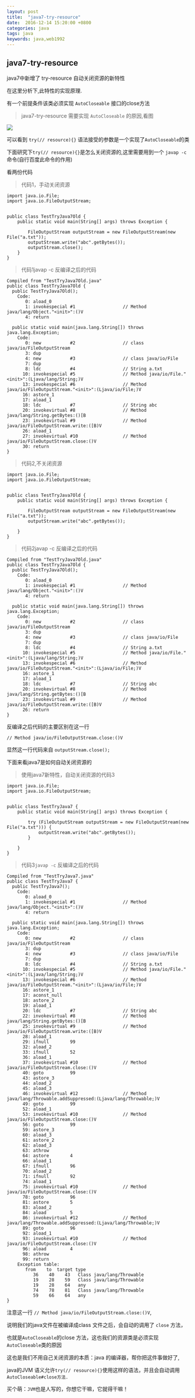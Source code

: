 ```yaml
---
layout: post
title:  "java7-try-resource"
date:  2016-12-14 15:20:00 +0800
categories: java
tags: java
keywords: java,web1992
---
```


java7-try-resource
---

java7中新增了 try-resource 自动关闭资源的新特性

在这里分析下,此特性的实现原理.

有一个前提条件该类必须实现 `AutoCloseable` 接口的close方法

<!--more-->




>java7-try-resource 需要实现 `AutoCloseable` 的原因,看图
>

![](https://i.imgur.com/ao37Sq5.png)


可以看到 `try(// resource){}` 语法接受的参数是一个实现了`AutoCloseable`的类

下面研究下`try(// resource){}`是怎么关闭资源的,这里需要用到一个 `javap -c` 命令(自行百度此命令的作用)


看两份代码

>代码1，手动关闭资源
>
	import java.io.File;
	import java.io.FileOutputStream;
	
	
	public class TestTryJava7Old {
	    public static void main(String[] args) throws Exception {
	
	        FileOutputStream outputStream = new FileOutputStream(new File("a.txt"));
	        outputStream.write("abc".getBytes());
	        outputStream.close();
	    }
	}


>代码1javap -c 反编译之后的代码


	Compiled from "TestTryJava7Old.java"
	public class TestTryJava7Old {
	  public TestTryJava7Old();
	    Code:
	       0: aload_0
	       1: invokespecial #1                  // Method java/lang/Object."<init>":()V
	       4: return
	
	  public static void main(java.lang.String[]) throws java.lang.Exception;
	    Code:
	       0: new           #2                  // class java/io/FileOutputStream
	       3: dup
	       4: new           #3                  // class java/io/File
	       7: dup
	       8: ldc           #4                  // String a.txt
	      10: invokespecial #5                  // Method java/io/File."<init>":(Ljava/lang/String;)V
	      13: invokespecial #6                  // Method java/io/FileOutputStream."<init>":(Ljava/io/File;)V
	      16: astore_1
	      17: aload_1
	      18: ldc           #7                  // String abc
	      20: invokevirtual #8                  // Method java/lang/String.getBytes:()[B
	      23: invokevirtual #9                  // Method java/io/FileOutputStream.write:([B)V
	      26: aload_1
	      27: invokevirtual #10                 // Method java/io/FileOutputStream.close:()V
	      30: return
	}



>代码2,不关闭资源



	import java.io.File;
	import java.io.FileOutputStream;
	
	
	public class TestTryJava7Old {
	    public static void main(String[] args) throws Exception {
	
	        FileOutputStream outputStream = new FileOutputStream(new File("a.txt"));
	        outputStream.write("abc".getBytes());
	        
	    }
	}


>代码2javap -c 反编译之后的代码



	Compiled from "TestTryJava7Old.java"
	public class TestTryJava7Old {
	  public TestTryJava7Old();
	    Code:
	       0: aload_0
	       1: invokespecial #1                  // Method java/lang/Object."<init>":()V
	       4: return
	
	  public static void main(java.lang.String[]) throws java.lang.Exception;
	    Code:
	       0: new           #2                  // class java/io/FileOutputStream
	       3: dup
	       4: new           #3                  // class java/io/File
	       7: dup
	       8: ldc           #4                  // String a.txt
	      10: invokespecial #5                  // Method java/io/File."<init>":(Ljava/lang/String;)V
	      13: invokespecial #6                  // Method java/io/FileOutputStream."<init>":(Ljava/io/File;)V
	      16: astore_1
	      17: aload_1
	      18: ldc           #7                  // String abc
	      20: invokevirtual #8                  // Method java/lang/String.getBytes:()[B
	      23: invokevirtual #9                  // Method java/io/FileOutputStream.write:([B)V
	      26: return
	}



反编译之后代码的主要区别在这一行

	// Method java/io/FileOutputStream.close:()V

显然这一行代码来自  `outputStream.close();`


下面来看java7是如何自动关闭资源的

>使用java7新特性，自动关闭资源的代码3
>

	
	import java.io.File;
	import java.io.FileOutputStream;
	
	
	public class TestTryJava7 {
	    public static void main(String[] args) throws Exception {
	
	        try (FileOutputStream outputStream = new FileOutputStream(new File("a.txt"))) {
	            outputStream.write("abc".getBytes());
	        }
	
	    }
	}


>代码3`javap -c` 反编译之后的代码



	Compiled from "TestTryJava7.java"
	public class TestTryJava7 {
	  public TestTryJava7();
	    Code:
	       0: aload_0
	       1: invokespecial #1                  // Method java/lang/Object."<init>":()V
	       4: return
	
	  public static void main(java.lang.String[]) throws java.lang.Exception;
	    Code:
	       0: new           #2                  // class java/io/FileOutputStream
	       3: dup
	       4: new           #3                  // class java/io/File
	       7: dup
	       8: ldc           #4                  // String a.txt
	      10: invokespecial #5                  // Method java/io/File."<init>":(Ljava/lang/String;)V
	      13: invokespecial #6                  // Method java/io/FileOutputStream."<init>":(Ljava/io/File;)V
	      16: astore_1
	      17: aconst_null
	      18: astore_2
	      19: aload_1
	      20: ldc           #7                  // String abc
	      22: invokevirtual #8                  // Method java/lang/String.getBytes:()[B
	      25: invokevirtual #9                  // Method java/io/FileOutputStream.write:([B)V
	      28: aload_1
	      29: ifnull        99
	      32: aload_2
	      33: ifnull        52
	      36: aload_1
	      37: invokevirtual #10                 // Method java/io/FileOutputStream.close:()V
	      40: goto          99
	      43: astore_3
	      44: aload_2
	      45: aload_3
	      46: invokevirtual #12                 // Method java/lang/Throwable.addSuppressed:(Ljava/lang/Throwable;)V
	      49: goto          99
	      52: aload_1
	      53: invokevirtual #10                 // Method java/io/FileOutputStream.close:()V
	      56: goto          99
	      59: astore_3
	      60: aload_3
	      61: astore_2
	      62: aload_3
	      63: athrow
	      64: astore        4
	      66: aload_1
	      67: ifnull        96
	      70: aload_2
	      71: ifnull        92
	      74: aload_1
	      75: invokevirtual #10                 // Method java/io/FileOutputStream.close:()V
	      78: goto          96
	      81: astore        5
	      83: aload_2
	      84: aload         5
	      86: invokevirtual #12                 // Method java/lang/Throwable.addSuppressed:(Ljava/lang/Throwable;)V
	      89: goto          96
	      92: aload_1
	      93: invokevirtual #10                 // Method java/io/FileOutputStream.close:()V
	      96: aload         4
	      98: athrow
	      99: return
	    Exception table:
	       from    to  target type
	          36    40    43   Class java/lang/Throwable
	          19    28    59   Class java/lang/Throwable
	          19    28    64   any
	          74    78    81   Class java/lang/Throwable
	          59    66    64   any
	}



注意这一行 `// Method java/io/FileOutputStream.close:()V`,

说明我们的java文件在被编译成class 文件之后，会自动的调用了 `close` 方法，

也就是`AutoCloseable`的close 方法，这也我们的资源类是必须实现`AutoCloseable`类的原因

这也是我们不用自己关闭资源的本质：java 的编译器，帮你把这件事做好了,

java的JVM 语义允许`try(// resource){}`使用这样的语法，并且会自动调用`AutoCloseable#close方法.`


买个萌：`JVM`也是人写的，你想它干嘛，它就得干嘛！



